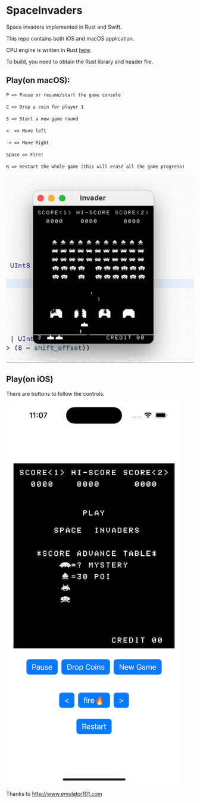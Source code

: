 # SpaceInvaders
Space invaders implemented in Rust and Swift.

This repo contains both iOS and macOS application.

CPU engine is written in Rust [here](https://github.com/k0Iry/8080-Emulator-in-Rust).

To build, you need to obtain the Rust library and header file.

## Play(on macOS):

```
P => Pause or resume/start the game console

C => Drop a coin for player 1

S => Start a new game round

<- => Move left

-> => Move Right

Space => Fire!

R => Restart the whole game (this will erase all the game progress)
```

![invaders](./invaders.gif)


## Play(on iOS)

There are buttons to follow the controls.

![screenshot-ios](./screenshot-ios.png)

Thanks to http://www.emulator101.com
